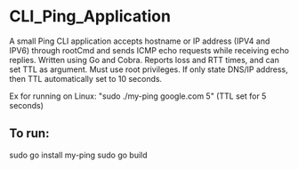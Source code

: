 # CLI_Ping_Application

A small Ping CLI application accepts hostname or IP address (IPV4 and IPV6) through rootCmd and sends ICMP echo requests while receiving echo replies. Written using Go and Cobra. Reports loss and RTT times, and can set TTL as argument. Must use root privileges. If only state DNS/IP address, then TTL automatically set to 10 seconds.

Ex for running on Linux: "sudo ./my-ping google.com 5" (TTL set for 5 seconds)

## To run:
sudo go install my-ping
sudo go build

